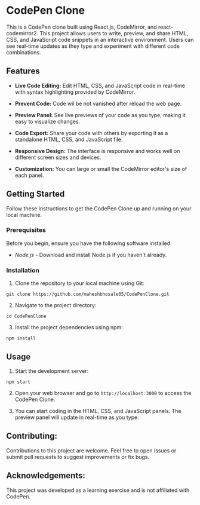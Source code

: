 # CodePen Clone

This is a CodePen clone built using React.js, CodeMirror, and react-codemirror2. This project allows users to write, preview, and share HTML, CSS, and JavaScript code snippets in an interactive environment. Users can see real-time updates as they type and experiment with different code combinations.

## Features

* **Live Code Editing:** Edit HTML, CSS, and JavaScript code in real-time with syntax highlighting provided by CodeMirror.

* **Prevent Code:** Code wil be not vanished after reload the web page.

* **Preview Panel:** See live previews of your code as you type, making it easy to visualize changes.

* **Code Export:** Share your code with others by exporting it as a standalone HTML, CSS, and JavaScript file.

* **Responsive Design:** The interface is responsive and works well on different screen sizes and devices.

* **Customization:** You can large or small the CodeMirror editor's size of each panel.

## Getting Started

Follow these instructions to get the CodePen Clone up and running on your local machine.

### Prerequisites

Before you begin, ensure you have the following software installed:

* *Node.js* - Download and install Node.js if you haven't already.

### Installation

1. Clone the repository to your local machine using Git:

```
git clone https://github.com/maheshbhosale05/CodePenClone.git
```

2. Navigate to the project directory:

```
cd CodePenClone
```

3. Install the project dependencies using npm:
```
npm install
```

## Usage

1. Start the development server:
```
npm start 
```

2. Open your web browser and go to `http://localhost:3000` to access the CodePen Clone.

3. You can start coding in the HTML, CSS, and JavaScript panels. The preview panel will update in real-time as you type.



## Contributing:

Contributions to this project are welcome. Feel free to open issues or submit pull requests to suggest improvements or fix bugs.

## Acknowledgements:

This project was developed as a learning exercise and is not affiliated with CodePen.
